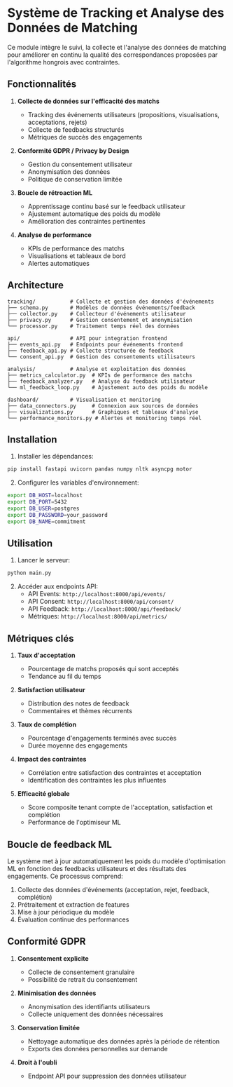 # Système de Tracking et Analyse des Données de Matching

Ce module intègre le suivi, la collecte et l'analyse des données de matching pour améliorer en continu la qualité des correspondances proposées par l'algorithme hongrois avec contraintes.

## Fonctionnalités

1. **Collecte de données sur l'efficacité des matchs**
   - Tracking des événements utilisateurs (propositions, visualisations, acceptations, rejets)
   - Collecte de feedbacks structurés
   - Métriques de succès des engagements

2. **Conformité GDPR / Privacy by Design**
   - Gestion du consentement utilisateur
   - Anonymisation des données
   - Politique de conservation limitée

3. **Boucle de rétroaction ML**
   - Apprentissage continu basé sur le feedback utilisateur
   - Ajustement automatique des poids du modèle
   - Amélioration des contraintes pertinentes

4. **Analyse de performance**
   - KPIs de performance des matchs
   - Visualisations et tableaux de bord
   - Alertes automatiques

## Architecture

```
tracking/           # Collecte et gestion des données d'événements
├── schema.py       # Modèles de données événements/feedback
├── collector.py    # Collecteur d'événements utilisateur
├── privacy.py      # Gestion consentement et anonymisation
└── processor.py    # Traitement temps réel des données

api/                # API pour integration frontend
├── events_api.py   # Endpoints pour événements frontend
├── feedback_api.py # Collecte structurée de feedback
└── consent_api.py  # Gestion des consentements utilisateurs

analysis/           # Analyse et exploitation des données
├── metrics_calculator.py  # KPIs de performance des matchs
├── feedback_analyzer.py   # Analyse du feedback utilisateur
└── ml_feedback_loop.py    # Ajustement auto des poids du modèle

dashboard/          # Visualisation et monitoring
├── data_connectors.py     # Connexion aux sources de données
├── visualizations.py      # Graphiques et tableaux d'analyse
└── performance_monitors.py # Alertes et monitoring temps réel
```

## Installation

1. Installer les dépendances:
```bash
pip install fastapi uvicorn pandas numpy nltk asyncpg motor
```

2. Configurer les variables d'environnement:
```bash
export DB_HOST=localhost
export DB_PORT=5432
export DB_USER=postgres
export DB_PASSWORD=your_password
export DB_NAME=commitment
```

## Utilisation

1. Lancer le serveur:
```bash
python main.py
```

2. Accéder aux endpoints API:
   - API Events: `http://localhost:8000/api/events/`
   - API Consent: `http://localhost:8000/api/consent/`
   - API Feedback: `http://localhost:8000/api/feedback/`
   - Métriques: `http://localhost:8000/api/metrics/`

## Métriques clés

1. **Taux d'acceptation**
   - Pourcentage de matchs proposés qui sont acceptés
   - Tendance au fil du temps

2. **Satisfaction utilisateur**
   - Distribution des notes de feedback
   - Commentaires et thèmes récurrents

3. **Taux de complétion**
   - Pourcentage d'engagements terminés avec succès
   - Durée moyenne des engagements

4. **Impact des contraintes**
   - Corrélation entre satisfaction des contraintes et acceptation
   - Identification des contraintes les plus influentes

5. **Efficacité globale**
   - Score composite tenant compte de l'acceptation, satisfaction et complétion
   - Performance de l'optimiseur ML

## Boucle de feedback ML

Le système met à jour automatiquement les poids du modèle d'optimisation ML en fonction des feedbacks utilisateurs et des résultats des engagements. Ce processus comprend:

1. Collecte des données d'événements (acceptation, rejet, feedback, complétion)
2. Prétraitement et extraction de features
3. Mise à jour périodique du modèle
4. Évaluation continue des performances

## Conformité GDPR

1. **Consentement explicite**
   - Collecte de consentement granulaire
   - Possibilité de retrait du consentement

2. **Minimisation des données**
   - Anonymisation des identifiants utilisateurs
   - Collecte uniquement des données nécessaires

3. **Conservation limitée**
   - Nettoyage automatique des données après la période de rétention
   - Exports des données personnelles sur demande

4. **Droit à l'oubli**
   - Endpoint API pour suppression des données utilisateur
